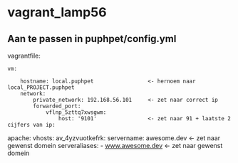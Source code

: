 # vagrant_lamp56

## Aan te passen in puphpet/config.yml

vagrantfile:

    vm:
    
        hostname: local.puphpet                 <- hernoem naar local_PROJECT.puphpet
        network:
            private_network: 192.168.56.101     <- zet naar correct ip
            forwarded_port:
                vflnp_5zttq7xwsgwm:
                    host: '9101'                <- zet naar 91 + laatste 2 cijfers van ip: 
apache:
    vhosts:
        av_4yzvuotkefrk:
            servername: awesome.dev             <- zet naar gewenst domein
            serveraliases:
                - www.awesome.dev               <- zet naar gewenst domein
